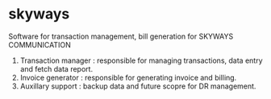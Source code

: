 # skyways
Software for transaction management, bill generation for SKYWAYS COMMUNICATION

1. Transaction manager :  responsible for managing transactions, data entry and fetch data report.
2. Invoice generator : responsible for generating invoice and billing.
3. Auxillary support : backup data and future scopre for DR management.